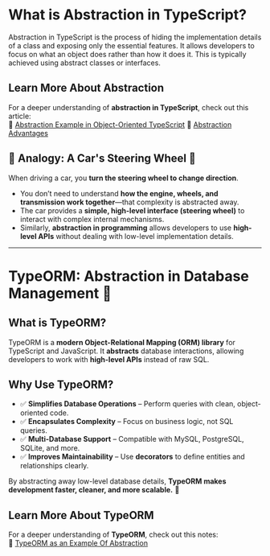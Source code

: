 # What is Abstraction in TypeScript?

Abstraction in TypeScript is the process of hiding the implementation details of a class and exposing only the essential features. It allows developers to focus on what an object does rather than how it does it. This is typically achieved using abstract classes or interfaces.

## Learn More About Abstraction

For a deeper understanding of **abstraction in TypeScript**, check out this article:  
🔗 [Abstraction Example in Object-Oriented TypeScript](https://cloudaffle.com/series/object-oriented-typescript/abstraction-in-typescript/)
🔗 [Abstraction Advantages](https://cloudaffle.com/series/object-oriented-typescript/abstraction-example/#why-use-abstraction-)

## 🔹 **Analogy: A Car's Steering Wheel 🚗**

When driving a car, you **turn the steering wheel to change direction**.

- You don’t need to understand **how the engine, wheels, and transmission work together**—that complexity is abstracted away.
- The car provides a **simple, high-level interface (steering wheel)** to interact with complex internal mechanisms.
- Similarly, **abstraction in programming** allows developers to use **high-level APIs** without dealing with low-level implementation details.

---

# TypeORM: Abstraction in Database Management 🚀

## What is TypeORM?

TypeORM is a **modern Object-Relational Mapping (ORM) library** for TypeScript and JavaScript. It **abstracts** database interactions, allowing developers to work with **high-level APIs** instead of raw SQL.

## Why Use TypeORM?

- ✅ **Simplifies Database Operations** – Perform queries with clean, object-oriented code.
- ✅ **Encapsulates Complexity** – Focus on business logic, not SQL queries.
- ✅ **Multi-Database Support** – Compatible with MySQL, PostgreSQL, SQLite, and more.
- ✅ **Improves Maintainability** – Use **decorators** to define entities and relationships clearly.

By abstracting away low-level database details, **TypeORM makes development faster, cleaner, and more scalable.** 🚀

## Learn More About TypeORM

For a deeper understanding of **TypeORM**, check out this notes:  
🔗 [TypeORM as an Example Of Abstraction](https://cloudaffle.com/series/object-oriented-typescript/abstraction-example/)
